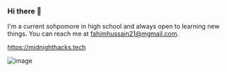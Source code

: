 ### Hi there 👋

I'm a current sohpomore in high school and always open to learning new things. You can reach me at fahimhussain21@mgmail.com.


https://midnighthacks.tech



![image](https://user-images.githubusercontent.com/62032183/140004905-090c4663-96d5-4b7b-ae55-4a0b4839db7d.png)


<!--
**frykher/frykher** is a ✨ _special_ ✨ repository because its `README.md` (this file) appears on your GitHub profile.

Here are some ideas to get you started:

- 🔭 I’m currently working on ...
- 🌱 I’m currently learning ...
- 👯 I’m looking to collaborate on ...
- 🤔 I’m looking for help with ...
- 💬 Ask me about ...
- 📫 How to reach me: ...
- 😄 Pronouns: ...
- ⚡ Fun fact: ...
-->
